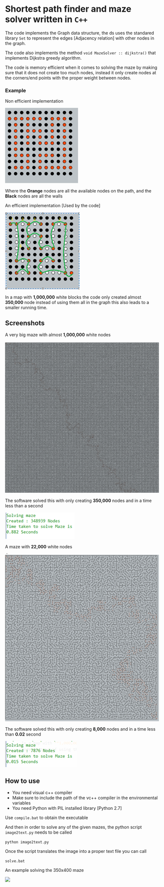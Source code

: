 # Shortest path finder and maze solver written in `C++`

The code implements the Graph data structure, the ds uses the standared library `Set` to represent the edges [Adjacency relation] with other nodes in the graph.

The code also implements the method `void MazeSolver :: dijkstra()` that implements Dijkstra greedy algorithm.

The code is memory efficient when it comes to solving the maze by making sure that it does not create too much nodes, instead it only create nodes at the corners/end points with the proper weight between nodes.

### Example

Non efficient implementation

![](assets/markdown-img-paste-20170507131249612.png)

Where the **Orange** nodes are all the available nodes on the path, and the **Black** nodes are all the walls

An efficient implementation [Used by the code]

![](assets/markdown-img-paste-20170507133301678.png)

In a map with **1,000,000** white blocks the code only created almost **350,000** node instead of using them all in the graph this also leads to a smaller running time.

## Screenshots

A very big maze with almost **1,000,000** white nodes

![](assets/markdown-img-paste-20170507133646544.png)

The software solved this with only creating **350,000** nodes and in a time less than a second

![](assets/markdown-img-paste-20170507133421894.png)

A maze with **22,000** white nodes

![](assets/markdown-img-paste-20170507133936472.png)

The software solved this with only creating **8,000** nodes and in a time less than **0.02** second

![](assets/markdown-img-paste-2017050713405236.png)


## How to use
+ You need visual c++ compiler
+ Make sure to include the path of the vc++ compiler in the environmental variables
+ You need Python with PIL installed library [Python 2.7]

Use `compile.bat` to obtain the executable

And then in order to solve any of the given mazes, the python script `image2text.py` needs to be called

`python image2text.py`

Once the script translates the image into a proper text file you can call

 `solve.bat`

 An example solving the 350x400 maze

 ![](assets/how2use.gif)
